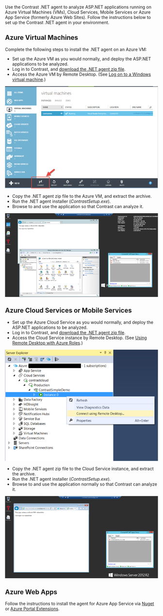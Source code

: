 <!--
title: "Using Contrast .NET on Microsoft Azure"
description: "Using Contrast .NET on Microsoft Azure"
tags: "configuration microsoft azure cloud agent installation .Net"
-->

Use the Contrast .NET agent to analyze ASP.NET applications running on Azure Virtual Machines (VMs), Cloud Services, Mobile Services or Azure App Service (formerly Azure Web Sites). Follow the instructions below to set up the Contrast .NET agent in your environment. 

## Azure Virtual Machines

Complete the following steps to install the .NET agent on an Azure VM:

* Set up the Azure VM as you would normally, and deploy the ASP.NET applications to be analyzed. 
* Log in to Contrast, and [download the .NET agent zip file](installation-netinstall.html#net-install). 
* Access the Azure VM by Remote Desktop. (See [Log on to a Windows virtual machine](https://azure.microsoft.com/en-us/documentation/articles/virtual-machines-log-on-windows-server).)

<a href="assets/images/KB3-e15_1.png" rel="lightbox" title="Azure Virtual Machine"><img class="thumbnail" src="assets/images/KB3-e15_1.png"/></a>

* Copy the .NET agent zip file to the Azure VM, and extract the archive. 
* Run the .NET agent installer (*ContrastSetup.exe*).
* Browse to and use the application so that Contrast can analyze it. 

<a href="assets/images/KB3-e15_2.png" rel="lightbox" title="Virtual Machine RDP"><img class="thumbnail" src="assets/images/KB3-e15_2.png"/></a>

## Azure Cloud Services or Mobile Services

* Set up the Azure Cloud Service as you would normally, and deploy the ASP.NET applications to be analyzed. 
* Log in to Contrast, and [download the .NET agent zip file](installation-netinstall.html#net-install).
* Access the Cloud Service instance by Remote Desktop. (See [Using Remote Desktop with Azure Roles](https://msdn.microsoft.com/en-us/library/azure/gg443832.aspx).) 

<a href="assets/images/KB3-e15_3.png" rel="lightbox" title="Cloud Remote Desktop Services"><img class="thumbnail" src="assets/images/KB3-e15_3.png"/></a>

* Copy the .NET agent zip file to the Cloud Service instance, and extract the archive. 
* Run the .NET agent installer (*ContrastSetup.exe*). 
* Browse to and use the application normally so that Contrast can analyze it. 

<a href="assets/images/KB3-e15_4.png" rel="lightbox" title="Cloud RDP"><img class="thumbnail" src="assets/images/KB3-e15_4.png"/></a>

## Azure Web Apps

Follow the instructions to install the agent for Azure App Service via [Nuget](installation-netinstall.html#net-manual) or [Azure Portal Extensions](installation-netinstall.html#net-express).  


